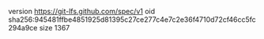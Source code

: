 version https://git-lfs.github.com/spec/v1
oid sha256:945481ffbe4851925d81395c27ce277c4e7c2e36f4710d72cf46cc5fc294a9ce
size 1367

